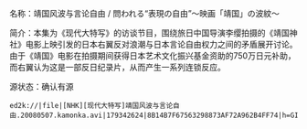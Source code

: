 名称：靖国风波与言论自由 / 問われる“表現の自由”～映画「靖国」の波紋～

简介：本集为《现代大特写》的访谈节目，围绕旅日中国导演李缨拍摄的《靖国神社》电影上映引发的日本右翼反对浪潮与日本言论自由权力之间的矛盾展开讨论。由于《靖国》电影在拍摄期间获得日本艺术文化振兴基金资助的750万日元补助，而右翼认为这是一部反日纪录片，从而产生一系列连锁反应。

源状态：确认有源
```
ed2k://|file|[NHK][现代大特写]靖国风波与言论自由.20080507.kamonka.avi|179342624|8B14B7F67563298873AF72A962B4FF74|h=GISIGPKQXXZG5IXD6F5LUEHD2GCI3FEO|/
```
